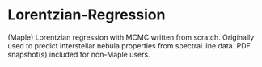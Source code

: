 # Lorentzian-Regression
(Maple) Lorentzian regression with MCMC written from scratch. Originally used to predict interstellar nebula properties from spectral line data. PDF snapshot(s) included for non-Maple users.
